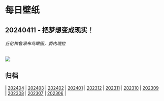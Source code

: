# 每日壁纸

## 20240411 - 把梦想变成现实！

###### 丘伦梅鲁瀑布鸟瞰图，委内瑞拉

![](https://www.bing.com/th?id=OHR.DragonWaterfall_ZH-CN9580105565_UHD.jpg)

## 归档

| [202404](/202404/README.md)
| [202403](/202403/README.md)
| [202402](/202402/README.md)
| [202401](/202401/README.md)
| [202312](/202312/README.md)
| [202311](/202311/README.md)
| [202310](/202310/README.md)
| [202309](/202309/README.md)
| [202308](/202308/README.md)
| [202307](/202307/README.md)
| [202306](/202306/README.md)
|
